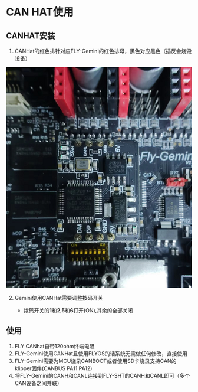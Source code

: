 # CAN HAT使用

## CANHAT安装

1. CANHat的红色排针对应FLY-Gemini的红色排母，黑色对应黑色（插反会烧毁设备）

![canhat](../../images/boards/fly_gemini_v2/canhat.png ":no-zooom")

2. Gemini使用CANHat需要调整拨码开关

    * 拨码开关的**1**和**2**,**5**和**6**打开(ON),其余的全部关闭

## 使用

1. FLY CANhat自带120ohm终端电阻
2. FLY-Gemini使用CANHat且使用FLYOS的话系统无需做任何修改，直接使用
3. FLY-Gemini需要为MCU烧录CANBOOT或者使用SD卡烧录支持CAN的klipper固件(CANBUS PA11 PA12)
4. 将FLY-Gemini的CANH和CANL连接到FLY-SHT的CANH和CANL即可（多个CAN设备之间并联）